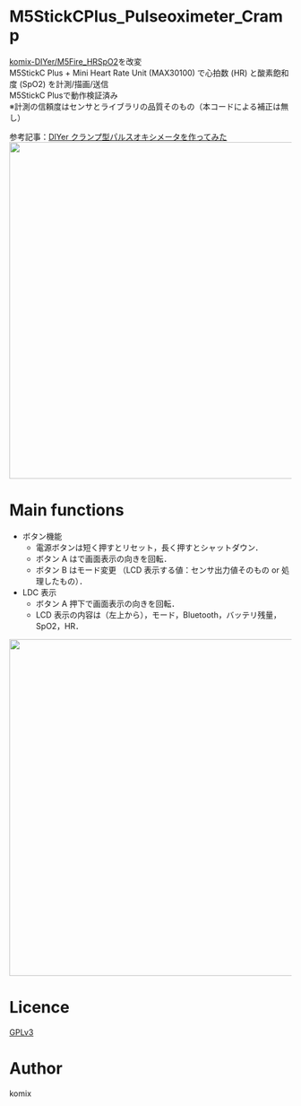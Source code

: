 # M5StickCPlus_Pulseoximeter_Cramp  
[komix-DIYer/M5Fire_HRSpO2](https://github.com/komix-DIYer/M5Fire_HRSpO2)を改変  
M5StickC Plus + Mini Heart Rate Unit (MAX30100) で心拍数 (HR) と酸素飽和度 (SpO2) を計測/描画/送信  
M5StickC Plusで動作検証済み  
※計測の信頼度はセンサとライブラリの品質そのもの（本コードによる補正は無し）  
  
参考記事：[DIYer クランプ型パルスオキシメータを作ってみた](http://twinklesmile.blog42.fc2.com/blog-entry-476.html)  
<img src="https://user-images.githubusercontent.com/25588291/179397123-c3dec917-65ef-4b4e-8a3a-d44349f6b16d.jpg" width="600">  

# Main functions  
- ボタン機能
  - 電源ボタンは短く押すとリセット，長く押すとシャットダウン．
  - ボタン A はで画面表示の向きを回転．
  - ボタン B はモード変更 （LCD 表示する値：センサ出力値そのもの or 処理したもの）．
- LDC 表示
  - ボタン A 押下で画面表示の向きを回転．
  - LCD 表示の内容は（左上から），モード，Bluetooth，バッテリ残量，SpO2，HR．
<img src="https://user-images.githubusercontent.com/25588291/179397163-7d8a0444-9eab-47ab-902e-3571e4d545b4.jpg" width="600">  

# Licence
[GPLv3](https://github.com/komix-DIYer/M5StickCPlus_Pulseoximeter_Cramp/blob/master/LICENSE)

# Author
komix
